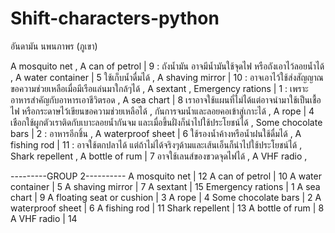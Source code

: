 # Shift-characters-python
อันดามัน นพนภาพร (ภูเขา)

A mosquito net ,
A can of petrol | 9 : ถังน้ำมัน อาจมีน้ำมันใช้จุดไฟ หรือถังเอาไว้ลอยน้ำได้ ,
A water container | 5 ใช้เก็บน้ำดื่มได้ ,
A shaving mirror | 10 : อาจเอาไว้ใช้ส่งสัญญาณขอความช่วยเหลือเมื่อมีเรือแล่นมาใกล้ๆได้ ,
A sextant ,
Emergency rations | 1 : เพราะอาหารสำคัญกับอาหารเอาชีวิตรอด ,
A sea chart | 8 เราอาจใช้แผนที่ไม่ได้แต่อาจนำมาใช้เป็นเชื้อไฟ หรือกระดาษไว้เขียนขอความช่วยเหลือได้ ,
กันการจมน้ำและลอยคอเข้าสู่เกาะได้ ,
A rope | 4 เชือกใช้ผูกตัวเราติดกับเบาะลอยน้ำกันจม และเมื่อขึ้นฝั่งก็นำไปใช้ประโยชน์ได้ ,
Some chocolate bars | 2 : อาหารอีกชิ้น ,
A waterproof sheet | 6 ใช้รองน้ำค้างหรือน้ำฝนใช้ดื่มได้ ,
A fishing rod | 11 : อาจใช้ตกปลาได้ แต่ถ้าไม่ได้จริงๆด้ามและเส้นเอ็นก็นำไปใช้ประโยชน์ได้ ,
Shark repellent ,
A bottle of rum | 7 อาจใช้เลนส์ของขวดจุดไฟได้ ,
A VHF radio ,

---------GROUP 2----------
A mosquito net | 12
A can of petrol | 10
A water container | 5
A shaving mirror | 7
A sextant | 15
Emergency rations | 1
A sea chart | 9
A floating seat or cushion | 3
A rope | 4
Some chocolate bars | 2
A waterproof sheet | 6
A fishing rod | 11
Shark repellent | 13
A bottle of rum | 8
A VHF radio | 14
